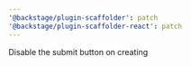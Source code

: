 ```yaml
---
'@backstage/plugin-scaffolder': patch
'@backstage/plugin-scaffolder-react': patch
---
```


Disable the submit button on creating
